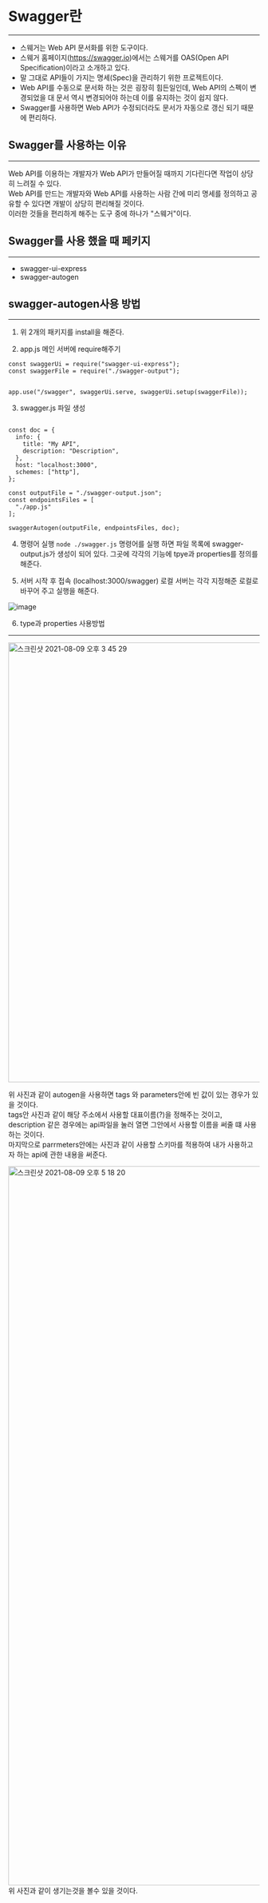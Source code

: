 # Swagger란
___

* 스웨거는 Web API 문서화를 위한 도구이다.
* 스웨거 홈페이지(https://swagger.io)에서는 스웨거를 OAS(Open API Specification)이라고 소개하고 있다.
* 말 그대로 API들이 가지는 명세(Spec)을 관리하기 위한 프로젝트이다.
* Web API를 수동으로 문서화 하는 것은 굉장히 힘든일인데, Web API의 스펙이 변경되었을 대 문서 역시 변경되어야 하는데 이를 유지하는 것이 쉽지 않다.
* Swagger를 사용하면 Web API가 수정되더라도 문서가 자동으로 갱신 되기 때문에 편리하다.

## Swagger를 사용하는 이유
___

Web API를 이용하는 개발자가 Web API가 만들어질 때까지 기다린다면 작업이 상당히 느려질 수 있다.<br/>
Web API를 만드는 개발자와 Web API를 사용하는 사람 간에 미리 명세를 정의하고 공유할 수 있다면 개발이 상당히 편리해질 것이다.<br/>
이러한 것들을 편리하게 해주는 도구 중에 하나가 "스웨거"이다.<br/>

## Swagger를 사용 했을 때 페키지
___

* swagger-ui-express
* swagger-autogen

## swagger-autogen사용 방법
___
1. 위 2개의 패키지를 install을 해준다.

2. app.js 메인 서버에 require해주기
```
const swaggerUi = require("swagger-ui-express");
const swaggerFile = require("./swagger-output");


app.use("/swagger", swaggerUi.serve, swaggerUi.setup(swaggerFile));
```

3. swagger.js 파일 생성
```const swaggerAutogen = require("swagger-autogen")();

const doc = {
  info: {
    title: "My API",
    description: "Description",
  },
  host: "localhost:3000",
  schemes: ["http"],
};

const outputFile = "./swagger-output.json";
const endpointsFiles = [
  "./app.js"
];

swaggerAutogen(outputFile, endpointsFiles, doc);
```
4. 명령어 실행
``` node ./swagger.js ```
명령어를 실행 하면 파일 목록에 swagger-output.js가 생성이 되어 있다.
그곳에 각각의 기능에 tpye과 properties를 정의를 해준다.

5. 서버 시작 후 접속 (localhost:3000/swagger)
로컬 서버는 각각 지정해준 로컬로 바꾸어 주고 실행을 해준다.

![image](https://user-images.githubusercontent.com/85220179/128411002-79ba214a-9297-40fd-92a6-7683d2b09657.png)

6. type과 properties 사용방법
___

<img width="880" alt="스크린샷 2021-08-09 오후 3 45 29" src="https://user-images.githubusercontent.com/85220179/128668928-241dd975-6ceb-460e-9219-f1dd2c0732c5.png">

위 사진과 같이 autogen을 사용하면 tags 와 parameters안에 빈 값이 있는 경우가 있을 것이다.<br/>
tags안 사진과 같이 해당 주소에서 사용할 대표이름(?)을 정해주는 것이고, <br/>
description 같은 경우에는 api파일을 눌러 열면 그안에서 사용할 이름을 써줄 떄 사용하는 것이다.<br/>
마지막으로 parrmeters안에는 사진과 같이 사용할 스키마를 적용하여 내가 사용하고자 하는 api에 관한 내용을 써준다.

<img width="1439" alt="스크린샷 2021-08-09 오후 5 18 20" src="https://user-images.githubusercontent.com/85220179/128677507-6becd098-5f49-42b3-af1c-fd6560c893b7.png">
위 사진과 같이 생기는것을 볼수 있을 것이다.
